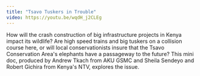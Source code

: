 ```yaml
---
title: "Tsavo Tuskers in Trouble"
video: https://youtu.be/wqdH_j2CLEg
---
```


How will the crash construction of big infrastructure projects in Kenya impact its wildlife? Are high speed trains and big tuskers on a collision course here, or will local conservationists insure that the Tsavo Conservation Area's elephants have a passageway to the future? This mini doc, produced by Andrew Tkach from AKU GSMC and Sheila Sendeyo and Robert Gichira from Kenya's NTV, explores the issue.
